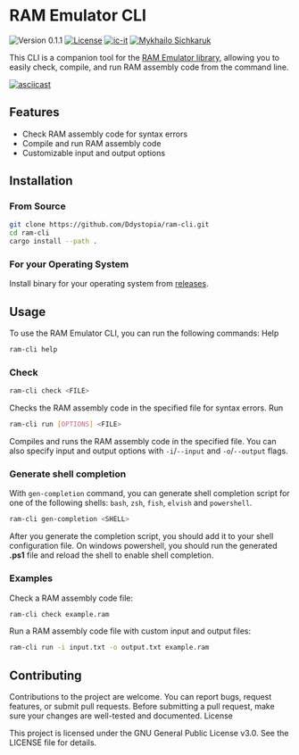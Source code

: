 # RAM Emulator CLI

![Version 0.1.1](https://img.shields.io/badge/version-0.1.1-blue.svg)
[![License](https://img.shields.io/badge/license-GNU3-blue.svg)](./LICENSE)
[![ic-it](https://img.shields.io/badge/GitHub-ic--it-brightgreen.svg)](https://github.com/ic-it)
[![Mykhailo Sichkaruk](https://img.shields.io/badge/GitHub-Mykhailo--Sichkaruk-brightgreen.svg)](https://github.com/Mykhailo-Sichkaruk)

This CLI is a companion tool for the [RAM Emulator library](https://github.com/AVO-cado-team/ramemu), allowing you to easily check, compile, and run RAM assembly code from the command line.

[![asciicast](https://asciinema.org/a/575194.svg)](https://asciinema.org/a/575194)

## Features

- Check RAM assembly code for syntax errors
- Compile and run RAM assembly code
- Customizable input and output options

## Installation

### From Source

```bash
git clone https://github.com/Ddystopia/ram-cli.git
cd ram-cli
cargo install --path .
```

### For your Operating System
Install binary for your operating system from [releases](https://github.com/AVO-cado-team/ram-cli/releases/tag/v0.1.1).


## Usage

To use the RAM Emulator CLI, you can run the following commands: Help

```bash
ram-cli help
```

### Check

```bash
ram-cli check <FILE>
```

Checks the RAM assembly code in the specified file for syntax errors. Run

```bash
ram-cli run [OPTIONS] <FILE>
```

Compiles and runs the RAM assembly code in the specified file. You can also
specify input and output options with `-i`/`--input` and `-o`/`--output` flags.

### Generate shell completion  

With `gen-completion` command, you can generate shell completion script for one of the following shells: `bash`, `zsh`, `fish`, `elvish` and `powershell`.

```bash
ram-cli gen-completion <SHELL>
```

After you generate the completion script, you should add it to your shell configuration file.
On windows powershell, you should run the generated **.ps1** file and reload the shell to enable shell completion.

### Examples

Check a RAM assembly code file:

```bash
ram-cli check example.ram
```

Run a RAM assembly code file with custom input and output files:

```bash
ram-cli run -i input.txt -o output.txt example.ram
```

## Contributing

Contributions to the project are welcome. You can report bugs, request features,
or submit pull requests. Before submitting a pull request, make sure your
changes are well-tested and documented. License

This project is licensed under the GNU General Public License v3.0. See the
LICENSE file for details.

